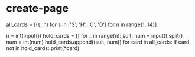 # create-page
all_cards = [(s, n) for s in ['S', 'H', 'C', 'D'] for n in range(1, 14)]

n = int(input())
hold_cards = []
for _ in range(n):
    suit, num = input().split()
    num = int(num)
    hold_cards.append((suit, num))
for card in all_cards:
if card not in hold_cards:
     print(*card)
